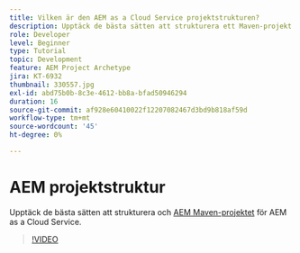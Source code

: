 ```yaml
---
title: Vilken är den AEM as a Cloud Service projektstrukturen?
description: Upptäck de bästa sätten att strukturera ett Maven-projekt för AEM as a Cloud Service.
role: Developer
level: Beginner
type: Tutorial
topic: Development
feature: AEM Project Archetype
jira: KT-6932
thumbnail: 330557.jpg
exl-id: abd75b0b-8c3e-4612-bb8a-bfad50946294
duration: 16
source-git-commit: af928e60410022f12207082467d3bd9b818af59d
workflow-type: tm+mt
source-wordcount: '45'
ht-degree: 0%

---
```


# AEM projektstruktur

Upptäck de bästa sätten att strukturera och [AEM Maven-projektet](https://experienceleague.adobe.com/docs/experience-manager-cloud-service/implementing/developing/aem-project-content-package-structure.html#developing) för AEM as a Cloud Service.

>[!VIDEO](https://video.tv.adobe.com/v/330557?quality=12&learn=on)
